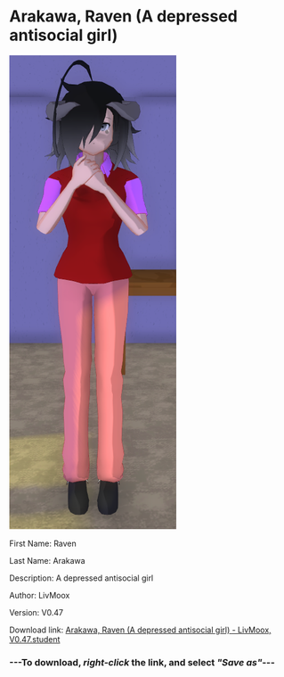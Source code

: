 # Arakawa, Raven (A depressed antisocial girl)

<img src = "https://raw.githubusercontent.com/Arbiter1223/Daigaku-Gurashi-Custom-Students/master/Students/Files/Arakawa%2C%20Raven%20(A%20depressed%20antisocial%20girl).png">

First Name: Raven

Last Name: Arakawa

Description: A depressed antisocial girl

Author: LivMoox

Version: V0.47

Download link: <a href="https://raw.githubusercontent.com/Arbiter1223/Daigaku-Gurashi-Custom-Students/master/Students/Files/Arakawa%2C%20Raven%20(A%20depressed%20antisocial%20girl)%20-%20LivMoox%2C%20V0.47.student">Arakawa, Raven (A depressed antisocial girl) - LivMoox, V0.47.student</a>

### ---**To download, _right-click_ the link, and select _"Save as"_**---
